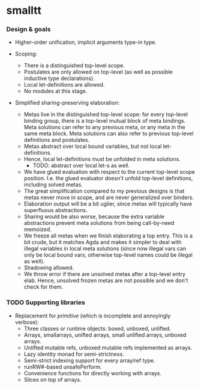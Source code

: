 # smalltt

### Design & goals

- Higher-order unification, implicit arguments type-in type.
- Scoping:
  + There is a distinguished top-level scope.
  + Postulates are only allowed on top-level (as well as possible inductive type declarations).
  + Local let-definitions are allowed.
  + No modules at this stage.

- Simplified sharing-preserving elaboration:
  + Metas live in the distinguished top-level scope: for every top-level binding
    group, there is a top-level mutual block of meta bindings. Meta solutions
    can refer to any previous meta, or any meta in the same meta block. Meta
    solutions can also refer to previous top-level definitions and postulates.
  + Metas abstract over local bound variables, but not local let-definitions.
  + Hence, local let-definitions must be unfolded in meta solutions.
    - TODO: abstract over local let-s as well.
  + We have glued evaluation with respect to the current top-level scope position. I.e.
    the glued evaluator doesn't unfold top-level definitions, including solved metas.
  + The great simplification compared to my previous designs is that metas never
    move in scope, and are never generalized over binders.
  + Elaboration output will be a bit uglier, since metas will typically have
    superfluous abstractions.
  + Sharing would be also worse, because the extra variable abstractions prevent
    meta solutions from being call-by-need memoized.
  + We freeze all metas when we finish elaborating a top entry. This is
    a bit crude, but it matches Agda and makes it simpler to deal with
	illegal variables in local meta solutions (since now illegal vars can
	only be local bound vars, otherwise top-level names could be illegal as well).
  + Shadowing allowed.
  + We throw error if there are unsolved metas after a top-level entry elab. Hence,
    unsolved frozen metas are not possible and we don't check for them.


### TODO Supporting libraries

- Replacement for *primitive* (which is incomplete and annoyingly verbose):
  + Three classes or runtime objects: boxed, unboxed, unlifted.
  + Arrays, smallarrays, unifted arrays, small unlifted arrays, unboxed arrays.
  + Unlifted mutable refs, unboxed mutable refs implemented as arrays.
  + Lazy identity monad for semi-strictness.
  + Semi-strict indexing support for every array/ref type.
  + runRW#-based unsafePerform.
  + Convenience functions for directly working with arrays.
  + Slices on top of arrays.
